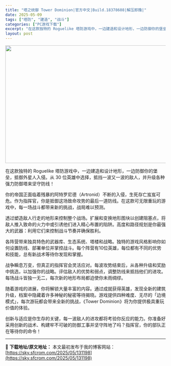 ```yaml
---
title: "塔之统御 Tower Dominion|官方中文|Build.18378608|解压即撸|"
date: 2025-05-09
tags: ["塔防", "建造", "战斗"]
categories: ["PC游戏下载"]
excerpt: "在这款独特的 Roguelike 塔防游戏中，一边建造和设计地形，一边防御你的堡垒，抵御外星人入侵。从 30 位英雄中选择，抵挡一波又一波的敌人，并升级各种强力防御塔来坚守防线！ 你的帝国正面临着残暴的阿特罗尼德（Artronid）不断的入侵，生死存亡岌岌可危。作为指挥官，你是抵御这场致命攻势的最后&hellip;"
layout: post
---
```


<img class="aligncenter size-full wp-image-131105" src="https://sky.sfcrom.com/wp-content/uploads/2025/05/2025050901552975.webp" alt="" width="660" height="370" />

在这款独特的 Roguelike 塔防游戏中，一边建造和设计地形，一边防御你的堡垒，抵御外星人入侵。从 30 位英雄中选择，抵挡一波又一波的敌人，并升级各种强力防御塔来坚守防线！

你的帝国正面临着残暴的阿特罗尼德（Artronid）不断的入侵，生死存亡岌岌可危。作为指挥官，你是抵御这场致命攻势的最后一道防线。在这款可无限重玩的游戏中，每一场战斗都带来新的挑战，战局难以预测。

透过塑造敌人行走的地形来控制整个战场。扩展和变换地形图块以创建阻塞点，将敌人推入致命的火力中或引诱他们进入精心布置的陷阱。高度和路径规划是你最强大的武器：利用它们来控制战斗节奏并确保胜利。

各阵营带来独具特色的武器库、生态系统、塔楼和战略。独特的游戏风格影响你如何设置防线、部署单位并掌控战斗。每个阵营有10位英雄，每位都有不同的优势和技能，总有新战术等待你发现和掌握。

战争瞬息万变，但真正的指挥官会灵活应对。每波攻势结束后，从各种升级和奖励中挑选，以加强你的战略。评估敌人的优势和弱点，调整防线来抵挡他们的进攻。每场战斗皆独一无二，每次新的地形布局都迫使你未雨绸缪。

随着游戏的进展，你将解锁大量丰富的内容。通过成就获得英雄，发现全新的建筑升级，档案中隐藏着许多神秘的秘密等待揭晓。游戏提供四种难度、无尽的「边境模式」，每次游玩都会带来全新的挑战，《Tower Dominion》将为你提供极具重玩价值的体验。

创新与适应是你生存的关键，每一波敌人的进攻都将考验你反应的能力。你准备好采用创新的战术、构建牢不可破的防御工事并坚守阵地了吗？指挥官，你的部队正在等待你的命令！

---
📖 **下载地址/原文地址：** 本文最初发布于我的博客网站：[https://sky.sfcrom.com/2025/05/131198](https://sky.sfcrom.com/2025/05/131198)
